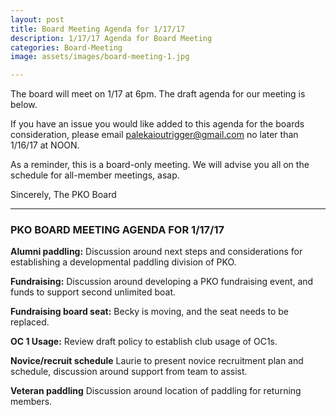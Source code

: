 ```yaml
---
layout: post
title: Board Meeting Agenda for 1/17/17
description: 1/17/17 Agenda for Board Meeting
categories: Board-Meeting
image: assets/images/board-meeting-1.jpg

---
```

The board will meet on 1/17 at 6pm. The draft agenda for our meeting is below. 

If you have an issue you would like added to this agenda for the boards consideration, please email palekaioutrigger@gmail.com no later than 1/16/17 at NOON.

As a reminder, this is a board-only meeting. We will advise you all on the schedule for all-member meetings, asap.

Sincerely,
The PKO Board

------------------------------

### PKO BOARD MEETING AGENDA FOR 1/17/17

**Alumni paddling:**
Discussion around next steps and considerations for establishing a developmental paddling division of PKO.

**Fundraising:**
Discussion around developing a PKO fundraising event, and funds to support second unlimited boat.

**Fundraising board seat:**
Becky is moving, and the seat needs to be replaced.

**OC 1 Usage:**
Review draft policy to establish club usage of OC1s.

**Novice/recruit schedule**
Laurie to present novice recruitment plan and schedule, discussion around support from team to assist.

**Veteran paddling**
Discussion around location of paddling for returning members.